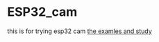 # ESP32_cam
this is for trying esp32 cam
[the examles and study](https://github.com/ishay320/ESP32_cam/blob/main/study/readme.md)
